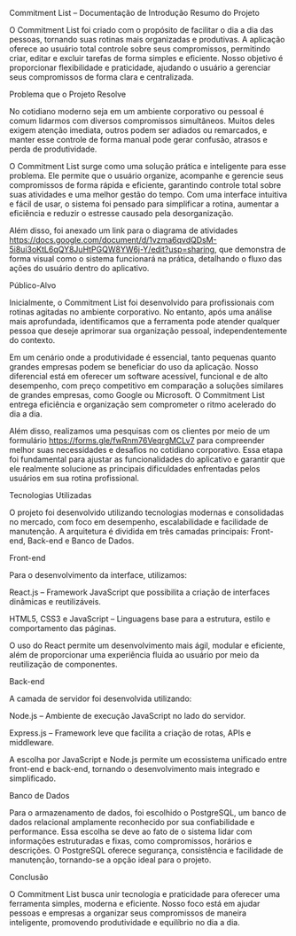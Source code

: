 Commitment List – Documentação de Introdução
Resumo do Projeto

O Commitment List foi criado com o propósito de facilitar o dia a dia das pessoas, tornando suas rotinas mais organizadas e produtivas.
A aplicação oferece ao usuário total controle sobre seus compromissos, permitindo criar, editar e excluir tarefas de forma simples e eficiente.
Nosso objetivo é proporcionar flexibilidade e praticidade, ajudando o usuário a gerenciar seus compromissos de forma clara e centralizada.

Problema que o Projeto Resolve

No cotidiano moderno seja em um ambiente corporativo ou pessoal é comum lidarmos com diversos compromissos simultâneos.
Muitos deles exigem atenção imediata, outros podem ser adiados ou remarcados, e manter esse controle de forma manual pode gerar confusão, atrasos e perda de produtividade.

O Commitment List surge como uma solução prática e inteligente para esse problema. Ele permite que o usuário organize, acompanhe e gerencie seus compromissos de forma rápida e eficiente, garantindo controle total sobre suas atividades e uma melhor gestão do tempo.
Com uma interface intuitiva e fácil de usar, o sistema foi pensado para simplificar a rotina, aumentar a eficiência e reduzir o estresse causado pela desorganização.

Além disso, foi anexado um link para o diagrama de atividades https://docs.google.com/document/d/1vzma6qvdQDsM-5i8ui3oKtL6qQY8JuHtPGQW8YW6j-Y/edit?usp=sharing, que demonstra de forma visual como o sistema funcionará na prática, detalhando o fluxo das ações do usuário dentro do aplicativo.

Público-Alvo

Inicialmente, o Commitment List foi desenvolvido para profissionais com rotinas agitadas no ambiente corporativo.
No entanto, após uma análise mais aprofundada, identificamos que a ferramenta pode atender qualquer pessoa que deseje aprimorar sua organização pessoal, independentemente do contexto.

Em um cenário onde a produtividade é essencial, tanto pequenas quanto grandes empresas podem se beneficiar do uso da aplicação.
Nosso diferencial está em oferecer um software acessível, funcional e de alto desempenho, com preço competitivo em comparação a soluções similares de grandes empresas, como Google ou Microsoft.
O Commitment List entrega eficiência e organização sem comprometer o ritmo acelerado do dia a dia.

Além disso, realizamos uma pesquisas com os clientes por meio de um formulário https://forms.gle/fwRnm76VeqrgMCLv7 para compreender melhor suas necessidades e desafios no cotidiano corporativo. Essa etapa foi fundamental para ajustar as funcionalidades do aplicativo e garantir que ele realmente solucione as principais dificuldades enfrentadas pelos usuários em sua rotina profissional.

Tecnologias Utilizadas

O projeto foi desenvolvido utilizando tecnologias modernas e consolidadas no mercado, com foco em desempenho, escalabilidade e facilidade de manutenção.
A arquitetura é dividida em três camadas principais: Front-end, Back-end e Banco de Dados.

Front-end

Para o desenvolvimento da interface, utilizamos:

React.js – Framework JavaScript que possibilita a criação de interfaces dinâmicas e reutilizáveis.

HTML5, CSS3 e JavaScript – Linguagens base para a estrutura, estilo e comportamento das páginas.

O uso do React permite um desenvolvimento mais ágil, modular e eficiente, além de proporcionar uma experiência fluida ao usuário por meio da reutilização de componentes.

Back-end

A camada de servidor foi desenvolvida utilizando:

Node.js – Ambiente de execução JavaScript no lado do servidor.

Express.js – Framework leve que facilita a criação de rotas, APIs e middleware.

A escolha por JavaScript e Node.js permite um ecossistema unificado entre front-end e back-end, tornando o desenvolvimento mais integrado e simplificado.

Banco de Dados

Para o armazenamento de dados, foi escolhido o PostgreSQL, um banco de dados relacional amplamente reconhecido por sua confiabilidade e performance.
Essa escolha se deve ao fato de o sistema lidar com informações estruturadas e fixas, como compromissos, horários e descrições.
O PostgreSQL oferece segurança, consistência e facilidade de manutenção, tornando-se a opção ideal para o projeto.

Conclusão

O Commitment List busca unir tecnologia e praticidade para oferecer uma ferramenta simples, moderna e eficiente.
Nosso foco está em ajudar pessoas e empresas a organizar seus compromissos de maneira inteligente, promovendo produtividade e equilíbrio no dia a dia.